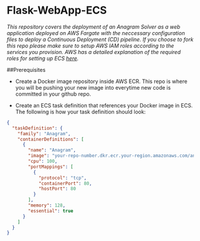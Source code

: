 # Flask-WebApp-ECS

*This repository covers the deployment of an Anagram Solver as a web application deployed on AWS Fargate with the neccessary 
configuration files to deploy a Continuous Deployment (CD) pipeline. If you choose to fork this repo please make sure to setup
AWS IAM roles according to the services you provision. AWS has a detailed explanation of the required roles for setting up ECS
[here](https://docs.aws.amazon.com/AmazonECS/latest/developerguide/IAM_policies.html).*


##Prerequisites

* Create a Docker image repository inside AWS ECR. This repo is where you will be pushing your new image into everytime new
code is committed in your github repo. 

* Create an ECS task definition that references your Docker image in ECS. The following is how your task definition should look:

```json
{
  "taskDefinition": {
    "family": "Anagram",
    "containerDefinitions": [
      {
        "name": "Anagram",
        "image": "your-repo-number.dkr.ecr.your-region.amazonaws.com/anagram:6a57b99",
        "cpu": 100,
        "portMappings": [
          {
            "protocol": "tcp",
            "containerPort": 80,
            "hostPort": 80
          }
        ],
        "memory": 128,
        "essential": true
      }
    ]
  }
}
```

